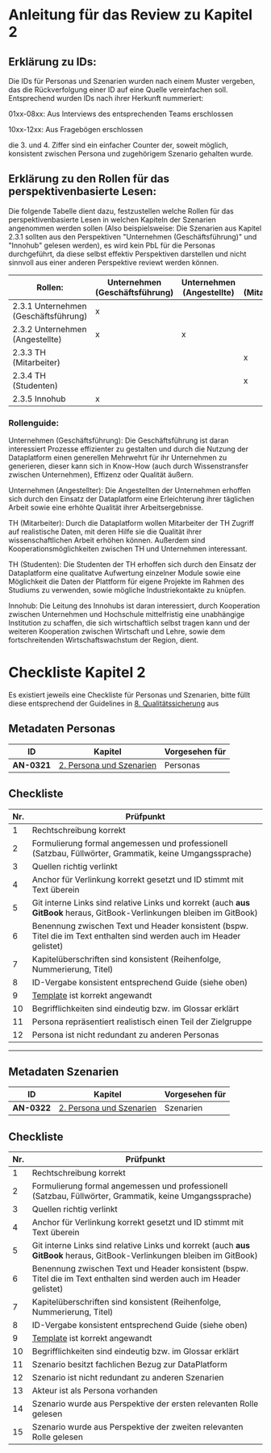 # Anleitung für das Review zu Kapitel 2

## Erklärung zu IDs:
Die IDs für Personas und Szenarien wurden nach einem Muster vergeben, das die Rückverfolgung einer ID auf eine Quelle vereinfachen soll. Entsprechend wurden IDs nach ihrer Herkunft nummeriert: 

01xx-08xx: Aus Interviews des entsprechenden Teams erschlossen

10xx-12xx: Aus Fragebögen erschlossen

die 3. und 4. Ziffer sind ein einfacher Counter der, soweit möglich, konsistent zwischen Persona und zugehörigem Szenario gehalten wurde.

## Erklärung zu den Rollen für das perspektivenbasierte Lesen:
Die folgende Tabelle dient dazu, festzustellen welche Rollen für das perspektivenbasierte Lesen in welchen Kapiteln der Szenarien angenommen werden sollen (Also beispielsweise: Die Szenarien aus Kapitel 2.3.1 sollten aus den Perspektiven "Unternehmen (Geschäftsführung)" und "Innohub" gelesen werden), es wird kein PbL für die Personas durchgeführt, da diese selbst effektiv Perspektiven darstellen und nicht sinnvoll aus einer anderen Perspektive reviewt werden können.

|Rollen: | Unternehmen (Geschäftsführung) | Unternehmen (Angestellte)| TH (Mitarbeiter) | TH (Studenten) | Innohub|
|----|----|----|----|----|----|
|2.3.1 Unternehmen (Geschäftsführung) | x |  |  |  | x |
|2.3.2 Unternehmen (Angestellte) | x | x |  |  |  |
|2.3.3 TH (Mitarbeiter) |  |  | x | x |  |
|2.3.4 TH (Studenten) |  |  | x | x |  |
|2.3.5 Innohub | x |  |  |  | x |

### Rollenguide:

Unternehmen (Geschäftsführung): Die Geschäftsführung ist daran interessiert Prozesse effizienter zu gestalten und durch die Nutzung der Dataplatform einen generellen Mehrwehrt für ihr Unternehmen zu generieren, dieser kann sich in Know-How (auch durch Wissenstransfer zwischen Unternehmen), Effizenz oder Qualität äußern.

Unternehmen (Angestellter): Die Angestellten der Unternehmen erhoffen sich durch den Einsatz der Dataplatform eine Erleichterung ihrer täglichen Arbeit sowie eine erhöhte Qualität ihrer Arbeitsergebnisse.

TH (Mitarbeiter): Durch die Dataplatform wollen Mitarbeiter der TH Zugriff auf realistische Daten, mit deren Hilfe sie die Qualität ihrer wissenschaftlichen Arbeit erhöhen können. Außerdem sind Kooperationsmöglichkeiten zwischen TH und Unternehmen interessant.

TH (Studenten): Die Studenten der TH erhoffen sich durch den Einsatz der Dataplatform eine qualitatve Aufwertung einzelner Module sowie eine Möglichkeit die Daten der Plattform für eigene Projekte im Rahmen des Studiums zu verwenden, sowie mögliche Industriekontakte zu knüpfen.

Innohub: Die Leitung des Innohubs ist daran interessiert, durch Kooperation zwischen Unternehmen und Hochschule mittelfristig eine unabhängige Institution zu schaffen, die sich wirtschaftlich selbst tragen kann und der weiteren Kooperation zwischen Wirtschaft und Lehre, sowie dem fortschreitenden Wirtschaftswachstum der Region, dient.

# Checkliste Kapitel 2
Es existiert jeweils eine Checkliste für Personas und Szenarien, bitte füllt diese entsprechend der Guidelines in [8. Qualitätssicherung](../../08.-qualitaetssicherung.md) aus

## Metadaten Personas
| ID | Kapitel | Vorgesehen für |
|---|---|---|
| <a name="AN-0321">**AN-0321**</a> | [2. Persona und Szenarien](../../02.-persona-und-szenarien.md) | Personas |

## Checkliste
| Nr\. | Prüfpunkt |
|---|---|
|  1 | Rechtschreibung korrekt |
|  2 | Formulierung formal angemessen und professionell (Satzbau, Füllwörter, Grammatik, keine Umgangssprache)|
|  3 | Quellen richtig verlinkt |
|  4 | Anchor für Verlinkung korrekt gesetzt und ID stimmt mit Text überein |
|  5 | Git interne Links sind relative Links und korrekt (auch **aus GitBook** heraus, GitBook-Verlinkungen bleiben im GitBook) |
|  6 | Benennung zwischen Text und Header konsistent (bspw. Titel die im Text enthalten sind werden auch im Header gelistet) |
|  7 | Kapitelüberschriften sind konsistent (Reihenfolge, Nummerierung, Titel) |
|  8 | ID-Vergabe konsistent entsprechend Guide (siehe oben) |
|  9 | [Template](../../02.-persona-und-szenarien.md#KAP-2.1) ist korrekt angewandt |
| 10 | Begrifflichkeiten sind eindeutig bzw. im Glossar erklärt |
| 11 | Persona repräsentiert realistisch einen Teil der Zielgruppe |
| 12 | Persona ist nicht redundant zu anderen Personas |

---

## Metadaten Szenarien
| ID | Kapitel | Vorgesehen für |
|---|---|---|
| <a name="AN-0322">**AN-0322**</a> | [2. Persona und Szenarien](../../02.-persona-und-szenarien.md) | Szenarien |

## Checkliste
| Nr\. | Prüfpunkt |
|---|---|
|  1 | Rechtschreibung korrekt |
|  2 | Formulierung formal angemessen und professionell (Satzbau, Füllwörter, Grammatik, keine Umgangssprache)|
|  3 | Quellen richtig verlinkt |
|  4 | Anchor für Verlinkung korrekt gesetzt und ID stimmt mit Text überein |
|  5 | Git interne Links sind relative Links und korrekt (auch **aus GitBook** heraus, GitBook-Verlinkungen bleiben im GitBook) |
|  6 | Benennung zwischen Text und Header konsistent (bspw. Titel die im Text enthalten sind werden auch im Header gelistet) |
|  7 | Kapitelüberschriften sind konsistent (Reihenfolge, Nummerierung, Titel) |
|  8 | ID-Vergabe konsistent entsprechend Guide (siehe oben) |
|  9 | [Template](../../02.-persona-und-szenarien.md#KAP-2.1) ist korrekt angewandt |
| 10 | Begrifflichkeiten sind eindeutig bzw. im Glossar erklärt |
| 11 | Szenario besitzt fachlichen Bezug zur DataPlatform |
| 12 | Szenario ist nicht redundant zu anderen Szenarien |
| 13 | Akteur ist als Persona vorhanden |
| 14 | Szenario wurde aus Perspektive der ersten relevanten Rolle gelesen |
| 15 | Szenario wurde aus Perspektive der zweiten relevanten Rolle gelesen |
